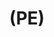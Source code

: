 ---
inv_num: 2022-043
add_credit:
url: 2022-043
title: "(PE)"
year: '2022'
display_year: '2022'
medium: Poly(methylene) "grab-and-go snacking bag", thermal laminating pouch
dims:
pitch: "“grab-and-go snacking” sandwich wrappings lemted in a thermal roll \nlamination
  machine."
ps:
live_url:
youtube:
related_code:
subheading:
download:
commission:
layout: things-i-made
---